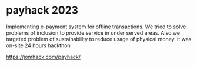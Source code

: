 # payhack 2023

Implementing e-payment system for offline transactions.
We tried to solve problems of inclusion to provide service in under served areas. 
Also we targeted problem of sustainability to reduce usage of physical money.
it was on-site 24 hours hackthon 

https://jomhack.com/payhack/